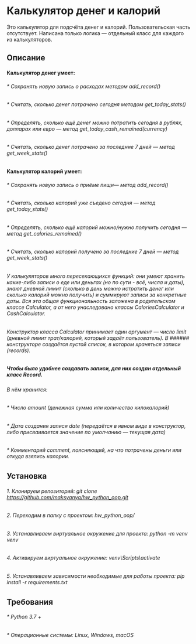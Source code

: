 # Калькулятор денег и калорий
Это калькулятор для подсчёта денег и калорий. Пользовательская часть отсутствует. Написана только логика — отдельный класс для каждого из калькуляторов.
## Описание
#### Калькулятор денег умеет:
###### * Сохранять новую запись о расходах методом add_record()
###### * Считать, сколько денег потрачено сегодня методом get_today_stats()
###### * Определять, сколько ещё денег можно потратить сегодня в рублях, долларах или евро — метод get_today_cash_remained(currency)
###### * Считать, сколько денег потрачено за последние 7 дней — метод get_week_stats()
#### Калькулятор калорий умеет:
###### * Сохранять новую запись о приёме пищи— метод add_record()
###### * Считать, сколько калорий уже съедено сегодня — метод get_today_stats()
###### * Определять, сколько ещё калорий можно/нужно получить сегодня — метод get_calories_remained()
###### * Считать, сколько калорий получено за последние 7 дней — метод get_week_stats()

###### У калькуляторов много пересекающихся функций: они умеют хранить какие-либо записи о еде или деньгах (но по сути - всё, числа и даты), знают дневной лимит (сколько в день можно истратить денег или сколько калорий можно получить) и суммируют записи за конкретные даты. Вся эта общая функциональность заложена в родительском классе Calculator, а от него унаследовано классы CaloriesCalculator и CashCalculator.

###### Конструктор класса Calculator принимает один аргумент — число limit (дневной лимит трат/калорий, который задаёт пользователь). В ###### конструкторе создаётся пустой список, в котором храняться записи (records).

##### Чтобы было удобнее создавать записи, для них создан отдельный класс Record.
###### В нём хранится: 
###### * Число amount (денежная сумма или количество килокалорий)
###### * Дата создания записи date (передаётся в явном виде в конструктор, либо присваивается значение по умолчанию — текущая дата) 
###### * Комментарий comment, поясняющий, на что потрачены деньги или откуда взялись калории.

## Установка
###### 1. Клонируем репозиторий: git clone https://github.com/maksyanya/hw_python_oop.git
###### 2. Переходим в папку с проектом: hw_python_oop/
###### 3. Устанавливаем виртуальное окружение для проекта: python -m venv venv
###### 4. Активируем виртуальное окружение: venv\Scripts\activate
###### 5. Устанавливаем зависимости необходимые для работы проекта: pip install -r requirements.txt

## Требования
###### * Python 3.7 +
###### * Операционные системы: Linux, Windows, macOS
